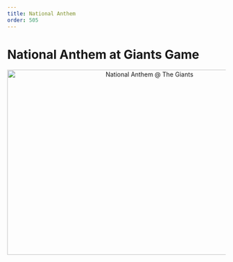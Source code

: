 ```yaml
---
title: National Anthem
order: 505
---
```


# National Anthem at Giants Game

<div style="display: block; text-align: center;">
<a data-flickr-embed="true"  href="https://www.flickr.com/photos/97650144@N03/albums/72157634663088202" title="National Anthem @ The Giants"><img src="https://farm8.staticflickr.com/7354/9109725744_9a40e34eac_z.jpg" width="640" height="426" alt="National Anthem @ The Giants"></a><script async src="//embedr.flickr.com/assets/client-code.js" charset="utf-8"></script>
</div>
